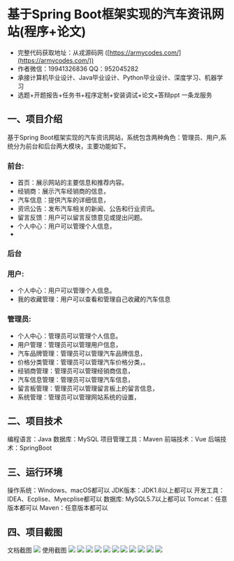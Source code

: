 基于Spring Boot框架实现的汽车资讯网站(程序+论文)
=
- 完整代码获取地址：从戎源码网 ([https://armycodes.com/](https://armycodes.com/))
- 作者微信：19941326836  QQ：952045282 
- 承接计算机毕业设计、Java毕业设计、Python毕业设计、深度学习、机器学习
- 选题+开题报告+任务书+程序定制+安装调试+论文+答辩ppt 一条龙服务

一、项目介绍
---
基于Spring Boot框架实现的汽车资讯网站，系统包含两种角色：管理员、用户,系统分为前台和后台两大模块，主要功能如下。
### 前台:
- 首页：展示网站的主要信息和推荐内容。
- 经销商：展示汽车经销商的信息，
- 汽车信息：提供汽车的详细信息，
- 资讯公告：发布汽车相关的新闻、公告和行业资讯。
- 留言反馈：用户可以留言反馈意见或提出问题。
- 个人中心：用户可以管理个人信息，
- 
### 后台
### 用户:
- 个人中心：用户可以管理个人信息。
- 我的收藏管理：用户可以查看和管理自己收藏的汽车信息
  
### 管理员:
- 个人中心：管理员可以管理个人信息。
- 用户管理：管理员可以管理用户信息，
- 汽车品牌管理：管理员可以管理汽车品牌信息，
- 价格分类管理：管理员可以管理汽车价格分类，。
- 经销商管理：管理员可以管理经销商信息，
- 汽车信息管理：管理员可以管理汽车信息，
- 留言板管理：管理员可以管理留言板上的留言信息，
- 系统管理：管理员可以管理网站系统的设置，

  
二、项目技术
---
编程语言：Java
数据库：MySQL
项目管理工具：Maven
前端技术：Vue
后端技术：SpringBoot

三、运行环境
---
操作系统：Windows、macOS都可以
JDK版本：JDK1.8以上都可以
开发工具：IDEA、Ecplise、Myecplise都可以
数据库: MySQL5.7以上都可以
Tomcat：任意版本都可以
Maven：任意版本都可以

四、项目截图
---
文档截图
![](limage/2.png)
使用截图
![](image/1.png)
![](image/2.png)
![](image/3.png)
![](image/4.png)
![](image/5.png)
![](image/6.png)
![](image/7.png)
![](image/8.png)
![](image/9.png)
![](image/10.png)
![](image/11.png)
